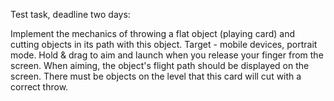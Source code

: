 Test task, deadline two days:

Implement the mechanics of throwing a flat object (playing card) and cutting objects in its path with this object.
Target - mobile devices, portrait mode.
Hold & drag to aim and launch when you release your finger from the screen.
When aiming, the object's flight path should be displayed on the screen.
There must be objects on the level that this card will cut with a correct throw.
